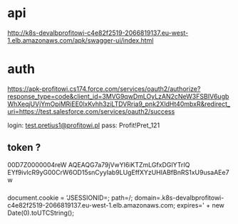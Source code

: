 # api

http://k8s-devalbprofitowi-c4e82f2519-2066819137.eu-west-1.elb.amazonaws.com/apk/swagger-ui/index.html


# auth

https://apk-profitowi.cs174.force.com/services/oauth2/authorize?response_type=code&client_id=3MVG9qwDmLOyLzAN2cNeW3FSBIV6ugbWhXeqjUVjYmOpiMRiEE0lxKvhh3ziLTDVRria9_pnk2XldHt40mbxR&redirect_uri=https://test.salesforce.com/services/oauth2/success

login: test.pretius1@profitowi.pl
pass: Profit!Pret_121


## token ?

00D7Z0000004reW
AQEAQG7a79jVwYI6iKTZmLGfxDGIYTrIQ
EYf9ivlcR9yG00CrW6OD15snCyyIab9LUgEffXYzUHIABfBnRS1xU9usaAEe7w



###

document.cookie = 'JSESSIONID=; path=/; domain=.k8s-devalbprofitowi-c4e82f2519-2066819137.eu-west-1.elb.amazonaws.com; expires=' + new Date(0).toUTCString();
